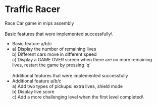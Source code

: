 # Traffic Racer
Race Car game in mips assembly\
\
Basic features that were implemented successfully\
- Basic feature a/b/c 
- a) Display the number of remaining lives\
  b) Different cars move in different speed\
  c) Display a GAME OVER screen when there are no more remaining lives, restart the game by pressing 'q'\
\
Additional features that were implemented successfully 
- Additional feature a/b/c\
  a) Add two types of pickups: extra lives, shield mode\
  b) Display live score\
  c) Add a more challenging level when the first level completed\
